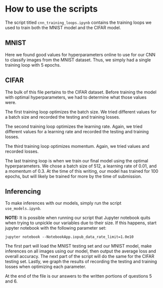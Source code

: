# How to use the scripts
The script titled `cnn_training_loops.ipynb` contains the training loops we used to train both the
MNIST model and the CIFAR model. 

## MNIST
Here we found good values for hyperparameters online to use for our CNN to classify images from the
MNIST dataset. Thus, we simply had a single training loop with 5 epochs.

## CIFAR
The bulk of this file pertains to the CIFAR dataset. Before training the model with optimal hyperparameters,
we had to determine what those values were.

The first training loop optimizes the batch size. We tried different values for a batch size and recorded
the testing and training losses.

The second training loop optimizes the learning rate. Again, we tried different values for a learning
rate and recorded the testing and training losses.

The third training loop optimizes momentum. Again, we tried values and recorded losses.

The last training loop is when we train our final model using the optimal hyperparameters. We chose
a batch size of 512, a learning rate of 0.01, and a momentum of 0.3. At the time of this writing,
our model has trained for 100 epochs, but will likely be trained for more by the time of
submission.

## Inferencing
To make inferences with our models, simply run the script `use_models.ipynb`. 

**NOTE:** It is possible when running our script that Jupyter notebook
quits when trying to unpickle our variables due to their size. If this happens, start jupyter notebook
with the following parameter set:

`jupyter notebook --NotebookApp.iopub_data_rate_limit=1.0e10`

The first part will load the
MNIST testing set and our MNIST model, make inferences on all images using our model, then output the
average loss and overall accuracy. The next part of the script will do the same for the CIFAR testing set.
Lastly, we graph the results of recording the testing and training losses when optimizing each parameter.

At the end of the file is our answers to the written portions of questions 5 and 6.
